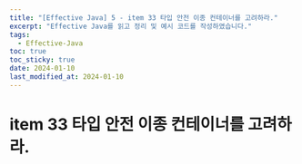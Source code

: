 ```yaml
---
title: "[Effective Java] 5 - item 33 타입 안전 이종 컨테이너를 고려하라."
excerpt: "Effective Java를 읽고 정리 및 예시 코드를 작성하였습니다."
tags:
  - Effective-Java
toc: true
toc_sticky: true
date: 2024-01-10
last_modified_at: 2024-01-10
---
```


# item 33 타입 안전 이종 컨테이너를 고려하라.